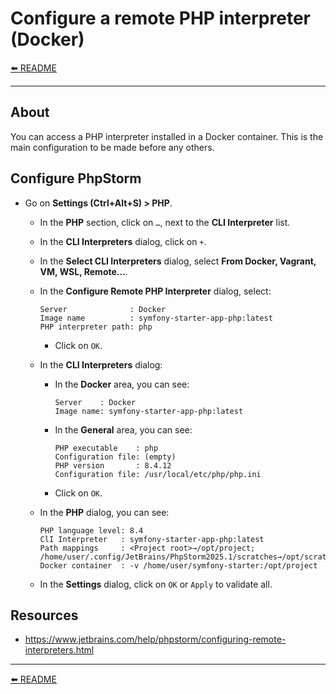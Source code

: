 # Configure a remote PHP interpreter (Docker)

[⬅️ README](../README.md)

---

## About

You can access a PHP interpreter installed in a Docker container. This is the main configuration to be made before any others.

## Configure PhpStorm

* Go on **Settings (Ctrl+Alt+S) > PHP**.
  * In the **PHP** section, click on `…`, next to the **CLI Interpreter** list.
  * In the **CLI Interpreters** dialog, click on `+`.
  * In the **Select CLI Interpreters** dialog, select **From Docker, Vagrant, VM, WSL, Remote…**.
  * In the **Configure Remote PHP Interpreter** dialog, select:

    ```
    Server              : Docker
    Image name          : symfony-starter-app-php:latest
    PHP interpreter path: php
    ```

    * Click on `OK`.
  * In the **CLI Interpreters** dialog:
    * In the **Docker** area, you can see:

      ```
      Server    : Docker
      Image name: symfony-starter-app-php:latest
      ```

    * In the **General** area, you can see:

      ```
      PHP executable    : php
      Configuration file: (empty)
      PHP version       : 8.4.12
      Configuration file: /usr/local/etc/php/php.ini
      ```

    * Click on `OK`.
  * In the **PHP** dialog, you can see:

    ```
    PHP language level: 8.4
    ClI Interpreter   : symfony-starter-app-php:latest
    Path mappings     : <Project root>→/opt/project; /home/user/.config/JetBrains/PhpStorm2025.1/scratches→/opt/scratc...
    Docker container  : -v /home/user/symfony-starter:/opt/project
    ```

  * In the **Settings** dialog, click on `OK` or `Apply` to validate all.

## Resources

* https://www.jetbrains.com/help/phpstorm/configuring-remote-interpreters.html

---

[⬅️ README](../README.md)
